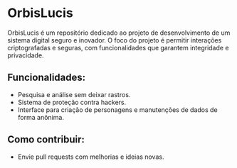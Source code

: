 # OrbisLucis

OrbisLucis é um repositório dedicado ao projeto de desenvolvimento de um sistema digital seguro e inovador. O foco do projeto é permitir interações criptografadas e seguras, com funcionalidades que garantem integridade e privacidade.

## Funcionalidades:
- Pesquisa e análise sem deixar rastros.
- Sistema de proteção contra hackers.
- Interface para criação de personagens e manutenções de dados de forma anônima.

## Como contribuir:
- Envie pull requests com melhorias e ideias novas.
